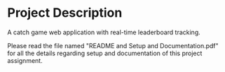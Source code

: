 # Project Description
A catch game web application with real-time leaderboard tracking.

Please read the file named "README and Setup and Documentation.pdf" for all the details regarding setup and documentation of this project assignment.

